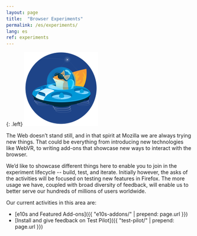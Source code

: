 ```yaml
---
layout: page
title:  "Browser Experiments"
permalink: /es/experiments/
lang: es
ref: experiments
---
```


{: .left}
![image](/asserts/img/test-pilot.png)

The Web doesn’t stand still, and in that spirit at Mozilla we are always trying new things. That could be everything from introducing new technologies like WebVR, to writing add-ons that showcase new ways to interact with the browser.

We’d like to showcase different things here to enable you to join in the experiment lifecycle -- build, test, and iterate. Initially however, the asks of the activities will be focused on testing new features in Firefox. The more usage we have, coupled with broad diversity of feedback, will enable us to better serve our hundreds of millions of users worldwide.

Our current activities in this area are:

* [e10s and Featured Add-ons]({{ "e10s-addons/" | prepend: page.url }})
* [Install and give feedback on Test Pilot]({{ "test-pilot/" | prepend: page.url }})
